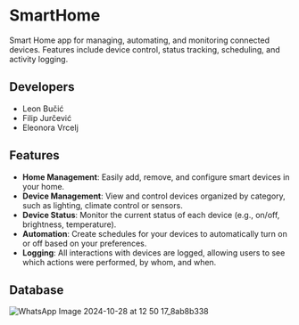 # SmartHome
Smart Home app for managing, automating, and monitoring connected devices. Features include device control, status tracking, scheduling, and activity logging.

<h2>Developers</h2>

- Leon Bučić
- Filip Jurčević
- Eleonora Vrcelj

<h2>Features</h2>

- **Home Management**: Easily add, remove, and configure smart devices in your home.
- **Device Management**: View and control devices organized by category, such as lighting, climate control or sensors.
- **Device Status**: Monitor the current status of each device (e.g., on/off, brightness, temperature).
- **Automation**: Create schedules for your devices to automatically turn on or off based on your preferences.
- **Logging**: All interactions with devices are logged, allowing users to see which actions were performed, by whom, and when.


<h2>Database</h2>

![WhatsApp Image 2024-10-28 at 12 50 17_8ab8b338](https://github.com/user-attachments/assets/fec5de3d-cb31-422d-b918-84e315930160)

